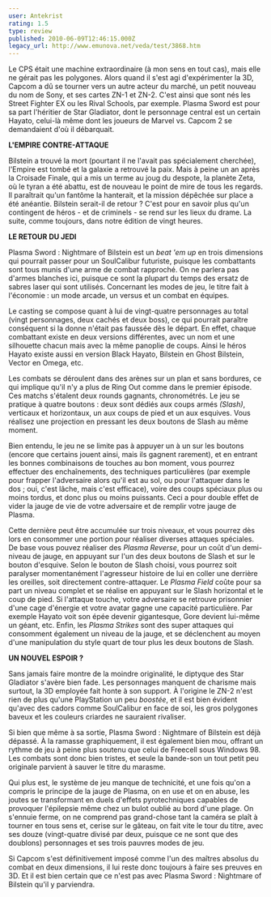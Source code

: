 ```yaml
---
user: Antekrist
rating: 1.5
type: review
published: 2010-06-09T12:46:15.000Z
legacy_url: http://www.emunova.net/veda/test/3868.htm
---
```

Le CPS était une machine extraordinaire (à mon sens en tout cas), mais elle ne gérait pas les polygones. Alors quand il s'est agi d'expérimenter la 3D, Capcom a dû se tourner vers un autre acteur du marché, un petit nouveau du nom de Sony, et ses cartes ZN-1 et ZN-2\. C'est ainsi que sont nés les Street Fighter EX ou les Rival Schools, par exemple. Plasma Sword est pour sa part l'héritier de Star Gladiator, dont le personnage central est un certain Hayato, celui-là même dont les joueurs de Marvel vs. Capcom 2 se demandaient d'où il débarquait.  

  

**L'EMPIRE CONTRE-ATTAQUE**  

Bilstein a trouvé la mort (pourtant il ne l'avait pas spécialement cherchée), l'Empire est tombé et la galaxie a retrouvé la paix. Mais à peine un an après la Croisade Finale, qui a mis un terme au joug du despote, la planète Zeta, où le tyran a été abattu, est de nouveau le point de mire de tous les regards. Il paraîtrait qu'un fantôme la hanterait, et la mission dépêchée sur place a été anéantie. Bilstein serait-il de retour ? C'est pour en savoir plus qu'un contingent de héros - et de criminels - se rend sur les lieux du drame. La suite, comme toujours, dans notre édition de vingt heures.  

  

**LE RETOUR DU JEDI**  

Plasma Sword : Nightmare of Bilstein est un _beat 'em up_ en trois dimensions qui pourrait passer pour un SoulCalibur futuriste, puisque les combattants sont tous munis d'une arme de combat rapproché. On ne parlera pas d'armes blanches ici, puisque ce sont la plupart du temps des ersatz de sabres laser qui sont utilisés. Concernant les modes de jeu, le titre fait à l'économie : un mode arcade, un versus et un combat en équipes.  

Le casting se compose quant à lui de vingt-quatre personnages au total (vingt personnages, deux cachés et deux boss), ce qui pourrait paraître conséquent si la donne n'était pas faussée dès le départ. En effet, chaque combattant existe en deux versions différentes, avec un nom et une silhouette chacun mais avec la même panoplie de coups. Ainsi le héros Hayato existe aussi en version Black Hayato, Bilstein en Ghost Bilstein, Vector en Omega, etc.  

Les combats se déroulent dans des arènes sur un plan et sans bordures, ce qui implique qu'il n'y a plus de Ring Out comme dans le premier épisode. Ces matchs s'étalent deux rounds gagnants, chronométrés. Le jeu se pratique à quatre boutons : deux sont dédiés aux coups armés _(Slash)_, verticaux et horizontaux, un aux coups de pied et un aux esquives. Vous réalisez une projection en pressant les deux boutons de Slash au même moment.  

Bien entendu, le jeu ne se limite pas à appuyer un à un sur les boutons (encore que certains jouent ainsi, mais ils gagnent rarement), et en entrant les bonnes combinaisons de touches au bon moment, vous pourrez effectuer des enchaînements, des techniques particulières (par exemple pour frapper l'adversaire alors qu'il est au sol, ou pour l'attaquer dans le dos ; oui, c'est lâche, mais c'est efficace), voire des coups spéciaux plus ou moins tordus, et donc plus ou moins puissants. Ceci a pour double effet de vider la jauge de vie de votre adversaire et de remplir votre jauge de Plasma.  

Cette dernière peut être accumulée sur trois niveaux, et vous pourrez dès lors en consommer une portion pour réaliser diverses attaques spéciales. De base vous pouvez réaliser des _Plasma Reverse_, pour un coût d'un demi-niveau de jauge, en appuyant sur l'un des deux boutons de Slash et sur le bouton d'esquive. Selon le bouton de Slash choisi, vous pourrez soit paralyser momentanément l'agresseur histoire de lui en coller une derrière les oreilles, soit directement contre-attaquer. Le _Plasma Field_ coûte pour sa part un niveau complet et se réalise en appuyant sur le Slash horizontal et le coup de pied. Si l'attaque touche, votre adversaire se retrouve prisonnier d'une cage d'énergie et votre avatar gagne une capacité particulière. Par exemple Hayato voit son épée devenir gigantesque, Gore devient lui-même un géant, etc. Enfin, les _Plasma Strikes_ sont des super attaques qui consomment également un niveau de la jauge, et se déclenchent au moyen d'une manipulation du style quart de tour plus les deux boutons de Slash.  

  

**UN NOUVEL ESPOIR ?**  

Sans jamais faire montre de la moindre originalité, le diptyque des Star Gladiator s'avère bien fade. Les personnages manquent de charisme mais surtout, la 3D employée fait honte à son support. À l'origine le ZN-2 n'est rien de plus qu'une PlayStation un peu _boostée_, et il est bien évident qu'avec des cadors comme SoulCalibur en face de soi, les gros polygones baveux et les couleurs criardes ne sauraient rivaliser.  

Si bien que même à sa sortie, Plasma Sword : Nightmare of Bilstein est déjà dépassé. À la ramasse graphiquement, il est également bien mou, offrant un rythme de jeu à peine plus soutenu que celui de Freecell sous Windows 98\. Les combats sont donc bien tristes, et seule la bande-son un tout petit peu originale parvient à sauver le titre du marasme.  

Qui plus est, le système de jeu manque de technicité, et une fois qu'on a compris le principe de la jauge de Plasma, on en use et on en abuse, les joutes se transformant en duels d'effets pyrotechniques capables de provoquer l'épilepsie même chez un bulot oublié au bord d'une plage. On s'ennuie ferme, on ne comprend pas grand-chose tant la caméra se plaît à tourner en tous sens et, cerise sur le gâteau, on fait vite le tour du titre, avec ses douze (vingt-quatre divisé par deux, puisque ce ne sont que des doublons) personnages et ses trois pauvres modes de jeu.  

Si Capcom s'est définitivement imposé comme l'un des maîtres absolus du combat en deux dimensions, il lui reste donc toujours à faire ses preuves en 3D. Et il est bien certain que ce n'est pas avec Plasma Sword : Nightmare of Bilstein qu'il y parviendra.